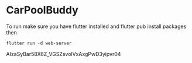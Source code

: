 # CarPoolBuddy

To run make sure you have flutter installed and flutter pub install packages then

`flutter run -d web-server`

AIzaSyBar58X6Z_VGSZsvolVxAxgPwD3yipvr04

